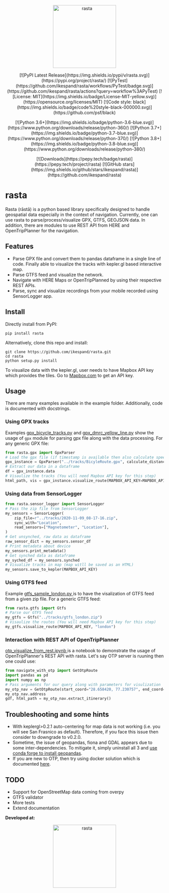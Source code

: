 <p align="center">
  <img width="200" src="https://raw.githubusercontent.com/ikespand/rasta/master/docs/Rasta_logo.png" alt="rasta">
</p>

<p align="center">
[![PyPI Latest Release](https://img.shields.io/pypi/v/rasta.svg)](https://pypi.org/project/rasta/) [![PyTest](https://github.com/ikespand/rasta/workflows/PyTest/badge.svg)](https://github.com/ikespand/rasta/actions?query=workflow%3APyTest) [![License: MIT](https://img.shields.io/badge/License-MIT-yellow.svg)](https://opensource.org/licenses/MIT) [![Code style: black](https://img.shields.io/badge/code%20style-black-000000.svg)](https://github.com/psf/black)
</p>
<p align="center">
[![Python 3.6+](https://img.shields.io/badge/python-3.6-blue.svg)](https://www.python.org/downloads/release/python-360/) [![Python 3.7+](https://img.shields.io/badge/python-3.7-blue.svg)](https://www.python.org/downloads/release/python-370/) [![Python 3.8+](https://img.shields.io/badge/python-3.8-blue.svg)](https://www.python.org/downloads/release/python-380/)
</p>
<p align="center">
  [![Downloads](https://pepy.tech/badge/rasta)](https://pepy.tech/project/rasta) [![GitHub stars](https://img.shields.io/github/stars/ikespand/rasta)](https://github.com/ikespand/rasta)
</p>

# rasta
Rasta (rāstā) is a python based library specifically designed to handle geospatial data especially in the context of navigation. Currently, one can use rasta to parse/process/visualize GPX, GTFS, GEOJSON data. In addition, there are modules to use REST API from HERE and OpenTripPlanner for the navigation. 


## Features

-   Parse GPX file and convert them to pandas dataframe in a single line of code. Finally able to visualize the tracks with kepler.gl based interactive map.
- Parse GTFS feed and visualize the network.
-  Navigate with HERE Maps or OpenTripPlanned by using their respective REST APIs.
- Parse, sync and visualize recordings from your mobile recorded using SensorLogger app.

## Install
Directly install from PyPI:
```
pip install rasta
```
Alternatively, clone this repo and install:
```
git clone https://github.com/ikespand/rasta.git
cd rasta
python setup.py install
```

To visualize data with the kepler.gl, user needs to have Mapbox API key which provides the tiles. Go to [Mapbox.com](https://account.mapbox.com/access-tokens) to get an API key.

## Usage
There are many examples available in the example folder. Additionally, code is documented with docstrings.
### Using GPX tracks
Examples [gpx_bicycle_tracks.py](https://github.com/ikespand/rasta/blob/master/example/gpx_bicycle_tracks.py "`gpx_bicycle_tracks.py`") and [gpx_dmrc_yellow_line.py](https://github.com/ikespand/rasta/blob/master/example/gpx_dmrc_yellow_line.py "gpx_dmrc_yellow_line.py") show the usage of `gpx` module for parsing gpx file along with the data processing. For any generic GPX file:
```python
from rasta.gpx import GpxParser
# Load the gpx file (if timestamp is available then also calculate speed)
gpx_instance = GpxParser("../tracks/BicyleRoute.gpx", calculate_distance=True)
# Extract our data in a dataframe
df = gpx_instance.data
# Visaulize the tracks (You will need Mapbox API key for this step)
html_path, vis = gpx_instance.visualize_route(MAPBOX_API_KEY=MAPBOX_API_KEY,open_browser=True)
```
### Using data from SensorLogger
```python
from rasta.sensor_logger import SensorLogger
# Pass the zip file from SensorLogger
my_sensors = SensorLogger(
    zip_file=r"../tracks/2020-11-09_08-17-16.zip",
    sync_with="Location",
    read_sensors=["Magnetometer", "Location"],
)
# Get unsynched, raw data as dataframe
raw_sensor_dict = my_sensors.sensor_df
# Print metadata about device
my_sensors.print_metadata()
# Get synched data as dataframe
my_syched_df = my_sensors.synched
# Visualize tracks in map (map witll be saved as an HTML)
my_sensors.save_to_kepler(MAPBOX_API_KEY)
```

### Using GTFS feed
Example [gtfs_sample_london.py ](https://github.com/ikespand/rasta/blob/master/example/gtfs_sample_london.py "gtfs_sample_london.py ")is to have the visalization of GTFS feed from a given zip file. For a generic GTFS feed:
```python
from rasta.gtfs import Gtfs
# Parse our GTFS feed
my_gtfs = Gtfs("../tracks/gtfs_london.zip")
# Visaulize the routes (You will need Mapbox API key for this step)
my_gtfs.visualize_route(MAPBOX_API_KEY, "london")
```
### Interaction with REST API of OpenTripPlanner
[otp_visualize_from_rest.ipynb ](https://github.com/ikespand/rasta/blob/master/example/otp_visualize_from_rest.py "otp_visualize_from_rest.ipynb ") is a notebook to demonstrate the usage of  OpenTripPlanner's REST API with rasta. Let's say OTP server is ruuning then one could use:
```python
from navigate_with_otp import GetOtpRoute
import pandas as pd
import numpy as np
# Pass arguments for our query along with parameters for visulization
my_otp_nav = GetOtpRoute(start_coord="28.658420, 77.230757", end_coord="28.544442, 77.206334", MAPBOX_API_KEY=MAPBOX_API_KEY, output_map_path="temporary_map", viz=False)
my_otp_nav.address
gdf, html_path = my_otp_nav.extract_itinerary()
```
## Troubleshooting and some hints
- With keplergl>0.2.1 auto-centering for map data is not working (i.e. you will see San Frasnico as default). Therefore, if you face this issue then consider to downgrade to v0.2.0.
- Sometime, the issue of geopandas, fiona and GDAL appears due to some inter-dependencies. To mitigate it, simply uninstall all 3 and [use conda forge to install geopandas](https://geopandas.org/install.html#using-the-conda-forge-channel "use conda forge to install geopandas").
- If you are new to OTP, then try using docker solution which is documented [here](https://ikespand.github.io/posts/OpenTripPlanner/ "here").

## TODO
- Support for OpenStreetMap data coming from overpy
- GTFS validator
- More tests
- Extend documentation

**Developed at:**
<p align="center">
  <img width="200" src="https://raw.githubusercontent.com/ikespand/rasta/master/docs/KLabs_logo.JPG" alt="rasta">
</p>